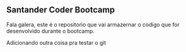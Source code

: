 ## Santander Coder Bootcamp

Fala galera, este é o repositorio que vai armazernar o codigo que for desenvolvido durante o bootcamp.

Adicionando outra coisa pra testar o git
